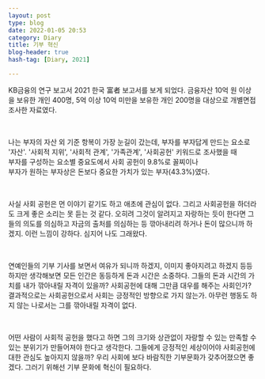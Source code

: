 ```yaml
---
layout: post
type: blog
date: 2022-01-05 20:53
category: Diary
title: 기부 혁신
blog-header: true
hash-tag: [Diary, 2021]

---
```


KB금융의 연구 보고서 2021 한국 富者 보고서를 보게 되었다.
금융자산 10억 원 이상을 보유한 개인 400명, 5억 이상 10억 미만을 보유한 개인 200명을 대상으로 개별면접 조사한 자료였다.

<br>

나는 부자의 자산 외 기준 항복이 가장 눈길이 갔는데, 
부자를 부자답게 만드는 요소로 '자산'. '사회적 지위', '사회적 관계', '가족관계', '사회공헌' 키워드로 조사했을 때  
부자를 구성하는 요소별 중요도에서 사회 공헌이 9.8%로 꼴찌이나  
부자가 원하는 부자상은 돈보다 중요한 가치가 있는 부자(43.3%)였다.

<br>

사실 사회 공헌은 먼 이야기 같기도 하고 애초에 관심이 없다.
그리고 사회공헌을 하더라도 크게 좋은 소리는 못 듣는 것 같다.
오히려 그것이 알려지고 자랑하는 듯이 한다면 그들의 의도를 의심하고 자금의 출처를 의심하는 등 깎아내리려 하거나 돈이 많으니까 하겠지. 이런 느낌이 강하다.
심지어 나도 그래왔다.

<br>

연예인들의 기부 기사를 보면서 여유가 되니까 하겠지, 이미지 좋아지려고 하겠지 등등
하지만 생각해보면 모든 인간은 동등하게 돈과 시간은 소중하다.
그들의 돈과 시간의 가치를 내가 깎아내릴 자격이 있을까?
사회공헌에 대해 그만큼 대우를 해주는 사회인가?
결과적으로는 사회공헌으로서 사회는 긍정적인 방향으로 가지 않는가.
아무런 행동도 하지 않는 나로서는 그를 깎아내릴 자격이 없다.

<br>

어떤 사람이 사회적 공헌을 했다고 하면 그의 크기와 상관없이 자랑할 수 있는 만족할 수 있는 분위기가 만들어져야 한다고 생각한다.
그들에게 긍정적인 세상이어야 사회공헌에 대한 관심도 높아지지 않을까?
우리 사회에 보다 바람직한 기부문화가 갖추어졌으면 좋겠다.
그러기 위해선 기부 문화에 혁신이 필요하다.